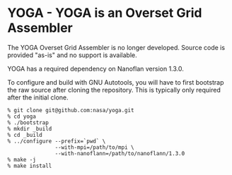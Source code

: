 # YOGA - YOGA is an Overset Grid Assembler

The YOGA Overset Grid Assembler is no longer developed.  Source code is provided "as-is" and no support is available.

YOGA has a required dependency on Nanoflan version 1.3.0.

To configure and build with GNU Autotools, you will have to first bootstrap the raw source after cloning the repository.  This is typically only required after the initial clone.

```
% git clone git@github.com:nasa/yoga.git
% cd yoga
% ./bootstrap
% mkdir _build
% cd _build
% ../configure --prefix=`pwd` \
               --with-mpi=/path/to/mpi \
               --with-nanoflann=/path/to/nanoflann/1.3.0
% make -j
% make install
```
